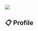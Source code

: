 <a href="https://discord.com/users/554738226800361472"><img align="left" src="https://lanyard.cnrad.dev/api/554738226800361472"/></a>
<br>
## 📋 Profile
